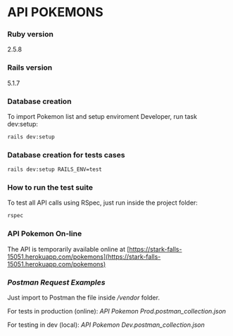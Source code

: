 # API POKEMONS

### Ruby version
2.5.8

### Rails version
5.1.7


### Database creation
To import Pokemon list and setup enviroment Developer, run task dev:setup:

```bash
rails dev:setup
```


### Database creation for tests cases
```bash
rails dev:setup RAILS_ENV=test
```

### How to run the test suite
To test all API calls using RSpec, just run inside the project folder:
```bash
rspec
```


### API Pokemon On-line
The API is temporarily available online at [https://stark-falls-15051.herokuapp.com/pokemons](https://stark-falls-15051.herokuapp.com/pokemons)

### *Postman Request Examples* 
Just import to Postman the file inside */vendor* folder. 

For tests in production (online): *API Pokemon Prod.postman_collection.json* 

For testing in dev (local): *API Pokemon Dev.postman_collection.json*
